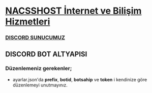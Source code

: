 # [NACSSHOST İnternet ve Bilişim Hizmetleri](https://nacsshost.com)

### [DISCORD SUNUCUMUZ](https://discord.nacsshost.com)

## DISCORD BOT ALTYAPISI

### Düzenlemeniz gerekenler;
* ayarlar.json'da **prefix**, **botid**, **botsahip** ve **token** i kendinize göre düzenlemeyi unutmayınız.